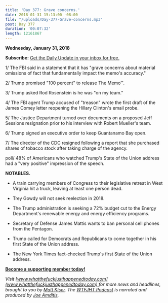 ```yaml
---
title: 'Day 377: Grave concerns.'
date: 2018-01-31 15:13:00 -08:00
file: "/uploads/Day-377-Grave-concerns.mp3"
post: Day 377
duration: '00:07:32'
length: 12161867
---
```


**Wednesday, January 31, 2018**

**Subscribe:** [Get the Daily Update in your inbox for free.](https://whatthefuckjusthappenedtoday.com/subscribe/)

1/ The FBI said in a statement that it has "grave concerns about material omissions of fact that fundamentally impact the memo's accuracy."

2/ Trump promised "100 percent" to release The Memo™.

3/ Trump asked Rod Rosenstein is he was "on my team."

4/ The FBI agent Trump accused of "treason" wrote the first draft of the James Comey letter reopening the Hillary Clinton's email probe.

5/ The Justice Department turned over documents on a proposed Jeff Sessions resignation prior to his interview with Robert Mueller's team.

6/ Trump signed an executive order to keep Guantanamo Bay open.

7/ The director of the CDC resigned following a report that she purchased shares of tobacco stock after taking charge of the agency.

poll/ 48% of Americans who watched Trump's State of the Union address had a "very positive" impression of the speech.

**NOTABLES.**

* A train carrying members of Congress to their legislative retreat in West Virginia hit a truck, leaving at least one person dead.

* Trey Gowdy will not seek reelection in 2018.

* The Trump administration is seeking a 72% budget cut to the Energy Department's renewable energy and energy efficiency programs.

* Secretary of Defense James Mattis wants to ban personal cell phones from the Pentagon.

* Trump called for Democrats and Republicans to come together in his first State of the Union address.

* The New York Times fact-checked Trump's first State of the Union address.

**[Become a supporting member today!](https://whatthefuckjusthappenedtoday.com/membership/?utm_source=2017\+Donors&utm_campaign=8dccd905d9-&utm_medium=email&utm_term=0_3bd36f654c-8dccd905d9-169730397)**

*Visit [www.whatthefuckjusthappenedtoday.com](www.whatthefuckjusthappenedtoday.com) for more news and headlines, brought to you by [Matt Kiser](https://twitter.com/Matt_Kiser). The [WTFJHT Podcast](https://whatthefuckjusthappenedtoday.com/podcasts/) is narrated and produced by [Joe Amditis](https://twitter.com/jsamditis).*